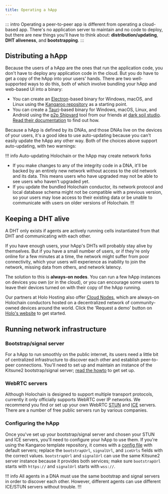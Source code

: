 ```yaml
---
title: Operating a hApp
---
```


::: intro
Operating a peer-to-peer app is different from operating a cloud-based app. There's no application server to maintain and no code to deploy, but there are new things you'll have to think about: **distribution/updating**, **DHT aliveness**, and **bootstrapping**.
:::

## Distributing a hApp

Because the users of a hApp are the ones that run the application code, you don't have to deploy any application code in the cloud. But you do have to get a copy of the hApp into your users' hands. There are two well-supported ways to do this, both of which involve bundling your hApp and web-based UI into a binary:

* You can create an [Electron](https://www.electronjs.org/)-based binary for Windows, macOS, and Linux using the [Kangaroo repository](https://github.com/holochain/kangaroo-electron) as a starting point. <!-- TODO: link to guide -->
* You can create a [Tauri](https://tauri.app/)-based binary for Windows, macOS, Linux, and Android using the [p2p Shipyard](https://darksoil.studio/p2p-shipyard/) tool from our friends at [dark soil studio](https://darksoil.studio/). [Read their documentation](https://darksoil.studio/p2p-shipyard/guides/creating-an-app.html) to find out how.

Because a hApp is defined by its DNAs, and those DNAs live on the devices of your users, it's a good idea to use auto-updating because you can't easily update the hApp any other way. Both of the choices above support auto-updating, with two warnings:

!!! info Auto-updating Holochain or the hApp may create network forks
* If you make changes to any of the integrity code in a DNA, it'll be backed by an entirely new network without access to the old network and its data. This means users who have upgraded may not be able to see users who haven't upgraded yet.
* If you update the bundled Holochain conductor, its network protocol and local database schema might not be compatible with a previous version, so your users may lose access to their existing data or be unable to communicate with users on older versions of Holochain.
!!!

## Keeping a DHT alive

A DHT only exists if agents are actively running cells instantiated from that DHT and communicating with each other.

If you have enough users, your hApp's DHTs will probably stay alive by themselves. But if you have a small number of users, or if they're only online for a few minutes at a time, the network might suffer from poor connectivity, which your users will experience as inability to join the network, missing data from others, and network latency.

The solution to this is **always-on nodes**. You can run a few hApp instances on devices you own (or in the cloud), or you can encourage some users to leave their devices turned on with their copy of the hApp running. <!-- TODO: Update this to mention full-arc when sharding is a thing -->

Our partners at Holo Hosting also offer [Cloud Nodes](https://holo.host/product/hosting-services/), which are always-on Holochain conductors hosted on a decentralized network of community-owned devices around the world. Click the 'Request a demo' button on [Holo's website](https://holo.host/) to get started.

## Running network infrastructure

### Bootstrap/signal server

For a hApp to run smoothly on the public internet, its users need a little bit of centralized infrastructure to discover each other and establish peer-to-peer connections. You'll need to set up and maintain an instance of the Kitsune2 bootstrap/signal server; [read the howto](/resources/howtos/running-network-infrastructure/) to get set up.

### WebRTC servers

Although Holochain is designed to support multiple transport protocols, currently it only officially supports WebRTC over IP networks. We recommend you find or set up your own WebRTC [STUN](https://en.wikipedia.org/wiki/STUN) and [ICE](https://en.wikipedia.org/wiki/Interactive_Connectivity_Establishment) servers. There are a number of free public servers run by various companies.

### Configuring the hApp

Once you've set up your bootstrap/signal server and chosen your STUN and ICE servers, you'll need to configure your hApp to use them. If you're using the Kangaroo template repository, it comes with a [config file](https://github.com/holochain/kangaroo-electron/blob/main/kangaroo.config.ts) with default servers; replace the `bootstrapUrl`, `signalUrl`, and `iceUrls` fields with the correct values. `bootstrapUrl` and `signalUrl` can use the same Kitsune2 server instance because it provides both services; make sure `bootstrapUrl` starts with `https://` and `signalUrl` starts with `wss://`.

!!! info
All agents in a DNA must use the same bootstrap and signal servers in order to discover each other. However, different agents can use different ICE/STUN servers without trouble.
!!!